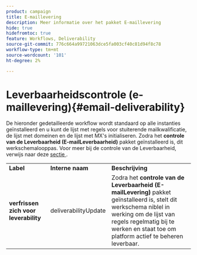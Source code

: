 ```yaml
---
product: campaign
title: E-maillevering
description: Meer informatie over het pakket E-maillevering
hide: true
hidefromtoc: true
feature: Workflows, Deliverability
source-git-commit: 776c664a99721063dce5fa003cf40c81d94f8c78
workflow-type: tm+mt
source-wordcount: '101'
ht-degree: 2%

---
```



# Leverbaarheidscontrole (e-maillevering){#email-deliverability}



De hieronder gedetailleerde workflow wordt standaard op alle instanties geïnstalleerd en u kunt de lijst met regels voor stuiterende mailkwalificatie, de lijst met domeinen en de lijst met MX&#39;s initialiseren. Zodra het **controle van de Leverbaarheid (E-mailLeverbaarheid)** pakket geïnstalleerd is, dit werkschemalooppas. Voor meer bij de controle van de Leverbaarheid, verwijs naar deze [ sectie ](../../delivery/using/about-deliverability.md).

<table> 
 <tbody> 
  <tr> 
   <td> <strong>Label</strong><br /> </td> 
   <td> <strong> Interne naam </strong><br /> </td> 
   <td> <strong>Beschrijving</strong><br /> </td> 
  </tr> 
  <tr> 
   <td> <strong> verfrissen zich voor leverability </strong><br /> </td> 
   <td> <span class="uicontrol">deliverabilityUpdate</span> <br /> </td> 
   <td>  Zodra het <strong> controle van de Leverbaarheid (E-mailLevering) </strong> pakket geïnstalleerd is, stelt dit werkschema niblel in werking om de lijst van regels regelmatig bij te werken en staat toe om platform actief te beheren leverbaar.<br /> </td> 
  </tr> 
 </tbody> 
</table>

